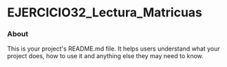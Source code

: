 EJERCICIO32_Lectura_Matricuas
=============================

### About

This is your project's README.md file. It helps users understand what your
project does, how to use it and anything else they may need to know.